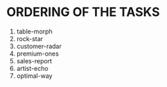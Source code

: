 # ORDERING OF THE TASKS

1. table-morph
2. rock-star
3. customer-radar
4. premium-ones
5. sales-report
6. artist-echo
7. optimal-way